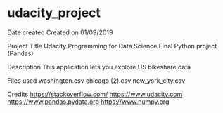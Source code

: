 # udacity_project

Date created
Created on 01/09/2019

Project Title
Udacity Programming for Data Science Final Python project (Pandas)

Description
This application lets you explore US bikeshare data

Files used
washington.csv chicago (2).csv new_york_city.csv

Credits
https://stackoverflow.com/ https://www.udacity.com https://www.pandas.pydata.org https://www.numpy.org
